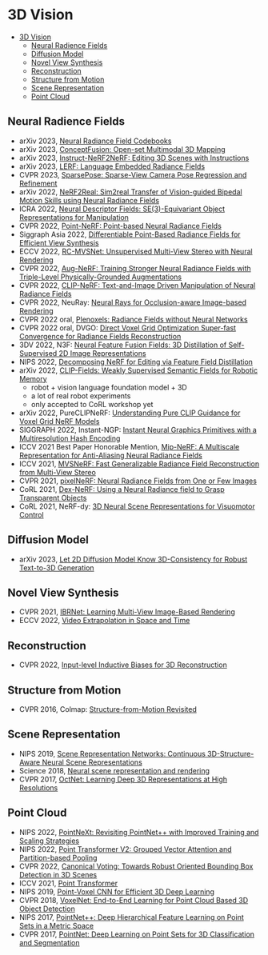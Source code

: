 # 3D Vision

- [3D Vision](#3d-vision)
  - [Neural Radience Fields](#neural-radience-fields)
  - [Diffusion Model](#diffusion-model)
  - [Novel View Synthesis](#novel-view-synthesis)
  - [Reconstruction](#reconstruction)
  - [Structure from Motion](#structure-from-motion)
  - [Scene Representation](#scene-representation)
  - [Point Cloud](#point-cloud)

## Neural Radience Fields
- arXiv 2023, [Neural Radiance Field Codebooks](https://arxiv.org/abs/2301.04101)
- arXiv 2023, [ConceptFusion: Open-set Multimodal 3D Mapping](https://concept-fusion.github.io/)
- arXiv 2023, [Instruct-NeRF2NeRF: Editing 3D Scenes with Instructions](https://instruct-nerf2nerf.github.io/)
- arXiv 2023, [LERF: Language Embedded Radiance Fields ](https://www.lerf.io/)
- CVPR 2023, [SparsePose: Sparse-View Camera Pose Regression and Refinement](https://arxiv.org/abs/2211.16991)
- arXiv 2022, [NeRF2Real: Sim2real Transfer of Vision-guided Bipedal Motion Skills using Neural Radiance Fields](https://arxiv.org/abs/2210.04932)
- ICRA 2022, [Neural Descriptor Fields: SE(3)-Equivariant Object Representations for Manipulation](https://yilundu.github.io/ndf/)
- CVPR 2022, [Point-NeRF: Point-based Neural Radiance Fields](https://xharlie.github.io/projects/project_sites/pointnerf/index.html)
- Siggraph Asia 2022, [Differentiable Point-Based Radiance Fields for Efficient View Synthesis](https://arxiv.org/abs/2205.14330)
- ECCV 2022, [RC-MVSNet: Unsupervised Multi-View Stereo with Neural Rendering](https://boese0601.github.io/rc-mvsnet/)
- CVPR 2022, [Aug-NeRF: Training Stronger Neural Radiance Fields with Triple-Level Physically-Grounded Augmentations](https://arxiv.org/abs/2207.01164)
- CVPR 2022, [CLIP-NeRF: Text-and-Image Driven Manipulation of Neural Radiance Fields](https://cassiepython.github.io/clipnerf/)
- CVPR 2022, NeuRay: [Neural Rays for Occlusion-aware Image-based Rendering](https://liuyuan-pal.github.io/NeuRay/)
- CVPR 2022 oral, [Plenoxels: Radiance Fields without Neural Networks](https://alexyu.net/plenoxels/)
- CVPR 2022 oral, DVGO: [Direct Voxel Grid Optimization Super-fast Convergence for Radiance Fields Reconstruction](https://sunset1995.github.io/dvgo/)
- 3DV 2022, N3F: [Neural Feature Fusion Fields: 3D Distillation of Self-Supervised 2D Image Representations](https://www.robots.ox.ac.uk/~vadim/n3f/)
- NIPS 2022, [Decomposing NeRF for Editing via Feature Field Distillation](https://pfnet-research.github.io/distilled-feature-fields/)
- arXiv 2022, [CLIP-Fields: Weakly Supervised Semantic Fields for Robotic Memory](https://mahis.life/clip-fields/)
  - robot + vision language foundation model + 3D
  - a lot of real robot experiments
  - only accepted to CoRL workshop yet
- arXiv 2022, PureCLIPNeRF: [Understanding Pure CLIP Guidance for Voxel Grid NeRF Models](https://hanhung.github.io/PureCLIPNeRF/)
- SIGGRAPH 2022, Instant-NGP: [Instant Neural Graphics Primitives with a Multiresolution Hash Encoding](https://nvlabs.github.io/instant-ngp/)
- ICCV 2021 Best Paper Honorable Mention, [Mip-NeRF: A Multiscale Representation for Anti-Aliasing Neural Radiance Fields](https://jonbarron.info/mipnerf/)
- ICCV 2021, [MVSNeRF: Fast Generalizable Radiance Field Reconstruction from Multi-View Stereo](https://apchenstu.github.io/mvsnerf/)
- CVPR 2021, [pixelNeRF: Neural Radiance Fields from One or Few Images](http://alexyu.net/pixelnerf/)
- CoRL 2021, [Dex-NeRF: Using a Neural Radiance field to Grasp Transparent Objects](https://sites.google.com/view/dex-nerf)
- CoRL 2021, NeRF-dy: [3D Neural Scene Representations for Visuomotor Control](https://3d-representation-learning.github.io/nerf-dy/) 

## Diffusion Model
- arXiv 2023, [Let 2D Diffusion Model Know 3D-Consistency for Robust Text-to-3D Generation](https://arxiv.org/abs/2303.07937)

## Novel View Synthesis
- CVPR 2021, [IBRNet: Learning Multi-View Image-Based Rendering](https://ibrnet.github.io/)
- ECCV 2022, [Video Extrapolation in Space and Time](https://cs.stanford.edu/~yzzhang/projects/vest/)


## Reconstruction
- CVPR 2022, [Input-level Inductive Biases for 3D Reconstruction](https://openaccess.thecvf.com/content/CVPR2022/html/Yifan_Input-Level_Inductive_Biases_for_3D_Reconstruction_CVPR_2022_paper.html)

## Structure from Motion
- CVPR 2016, Colmap: [Structure-from-Motion Revisited](https://www.cv-foundation.org/openaccess/content_cvpr_2016/html/Schonberger_Structure-From-Motion_Revisited_CVPR_2016_paper.html)

## Scene Representation
- NIPS 2019, [Scene Representation Networks: Continuous 3D-Structure-Aware Neural Scene Representations](https://www.vincentsitzmann.com/srns/)
- Science 2018, [Neural scene representation and rendering](https://www.science.org/doi/full/10.1126/science.aar6170?casa_token=mMOPfU38pmUAAAAA%3Ag3g42rBQjGlg3KHpMP-VsHICITTy3-mzZHkG0K4iKf3d8rnv7vXH8GUYhkdYrvzD5S7PymCod4C5WZDR)
- CVPR 2017, [OctNet: Learning Deep 3D Representations at High Resolutions](https://arxiv.org/abs/1611.05009)

## Point Cloud
- NIPS 2022, [PointNeXt: Revisiting PointNet++ with Improved Training and Scaling Strategies](https://arxiv.org/abs/2206.04670)
- NIPS 2022, [Point Transformer V2: Grouped Vector Attention and Partition-based Pooling](https://arxiv.org/abs/2210.05666)
- CVPR 2022, [Canonical Voting: Towards Robust Oriented Bounding Box Detection in 3D Scenes](https://openaccess.thecvf.com/content/CVPR2022/html/You_Canonical_Voting_Towards_Robust_Oriented_Bounding_Box_Detection_in_3D_CVPR_2022_paper.html)
- ICCV 2021, [Point Transformer](https://arxiv.org/abs/2012.09164)
- NIPS 2019, [Point-Voxel CNN for Efficient 3D Deep Learning](https://pvcnn.mit.edu/)
- CVPR 2018, [VoxelNet: End-to-End Learning for Point Cloud Based 3D Object Detection](https://openaccess.thecvf.com/content_cvpr_2018/html/Zhou_VoxelNet_End-to-End_Learning_CVPR_2018_paper.html)
- NIPS 2017, [PointNet++: Deep Hierarchical Feature Learning on Point Sets in a Metric Space](https://proceedings.neurips.cc/paper/2017/hash/d8bf84be3800d12f74d8b05e9b89836f-Abstract.html)
- CVPR 2017, [PointNet: Deep Learning on Point Sets for 3D Classification and Segmentation](https://arxiv.org/abs/1612.00593)